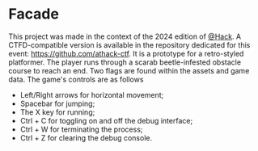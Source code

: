# Facade
This project was made in the context of the 2024 edition of <a href='https://athackctf.com/' target="new">@Hack</a>. A CTFD-compatible version is available in the repository dedicated for this event: https://github.com/athack-ctf. It is a prototype for a retro-styled platformer. The player runs through a scarab beetle-infested obstacle course to reach an end. Two flags are found within the assets and game data. The game's controls are as follows
 - Left/Right arrows for horizontal movement;
 - Spacebar for jumping;
 - The X key for running;
 - Ctrl + C for toggling on and off the debug interface;
 - Ctrl + W for terminating the process;
 - Ctrl + Z for clearing the debug console.
